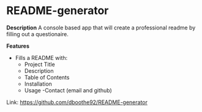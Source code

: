 # README-generator

**Description**
A console based app that will create a professional readme by filling out a questionaire. 

**Features**
- Fills a README with: 
  - Project Title
  - Description
  - Table of Contents
  - Installation 
  - Usage
  -Contact (email and github)
  
Link: https://github.com/dboothe92/README-generator
  
